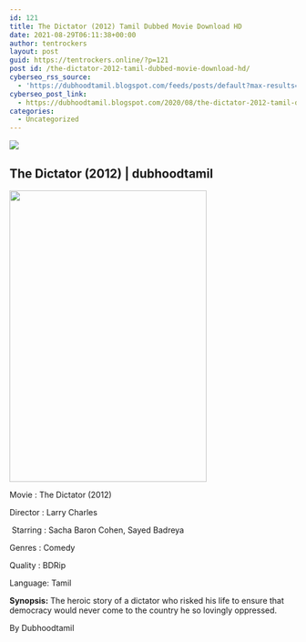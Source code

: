 ```yaml
---
id: 121
title: The Dictator (2012) Tamil Dubbed Movie Download HD
date: 2021-08-29T06:11:38+00:00
author: tentrockers
layout: post
guid: https://tentrockers.online/?p=121
post id: /the-dictator-2012-tamil-dubbed-movie-download-hd/
cyberseo_rss_source:
  - 'https://dubhoodtamil.blogspot.com/feeds/posts/default?max-results=150&start-index=151'
cyberseo_post_link:
  - https://dubhoodtamil.blogspot.com/2020/08/the-dictator-2012-tamil-dubbed-hd.html
categories:
  - Uncategorized
---
```

<div class="media_block">
  <img src="https://1.bp.blogspot.com/-sd_Zjyyb5og/XzvO0-m92OI/AAAAAAAABCQ/hHii6tTupe0gn_eJf59TZEHsaktbIDIUwCLcBGAsYHQ/s72-w346-h512-c/images%2B%252827%2529.jpeg" class="media_thumbnail" />
</div>

## **The Dictator (2012) | dubhoodtamil**

<div class="separator">
  <a href="https://1.bp.blogspot.com/-sd_Zjyyb5og/XzvO0-m92OI/AAAAAAAABCQ/hHii6tTupe0gn_eJf59TZEHsaktbIDIUwCLcBGAsYHQ/s674/images%2B%252827%2529.jpeg"><img loading="lazy" border="0" data-original-height="674" data-original-width="455" height="512" src="https://1.bp.blogspot.com/-sd_Zjyyb5og/XzvO0-m92OI/AAAAAAAABCQ/hHii6tTupe0gn_eJf59TZEHsaktbIDIUwCLcBGAsYHQ/w346-h512/images%2B%252827%2529.jpeg" width="346" /></a>
</div>

Movie	<span></span>:	<span></span>The Dictator (2012)&nbsp;

Director	<span></span>:	<span></span>Larry Charles

&nbsp;Starring	<span></span>:	<span></span>Sacha Baron Cohen, Sayed Badreya&nbsp;

Genres	<span></span>:	<span></span>Comedy&nbsp;

Quality	<span></span>:	<span></span>BDRip

Language:	<span></span>Tamil&nbsp;

**Synopsis:** The heroic story of a dictator who risked his life to ensure that democracy would never come to the country he so lovingly oppressed.

By Dubhoodtamil